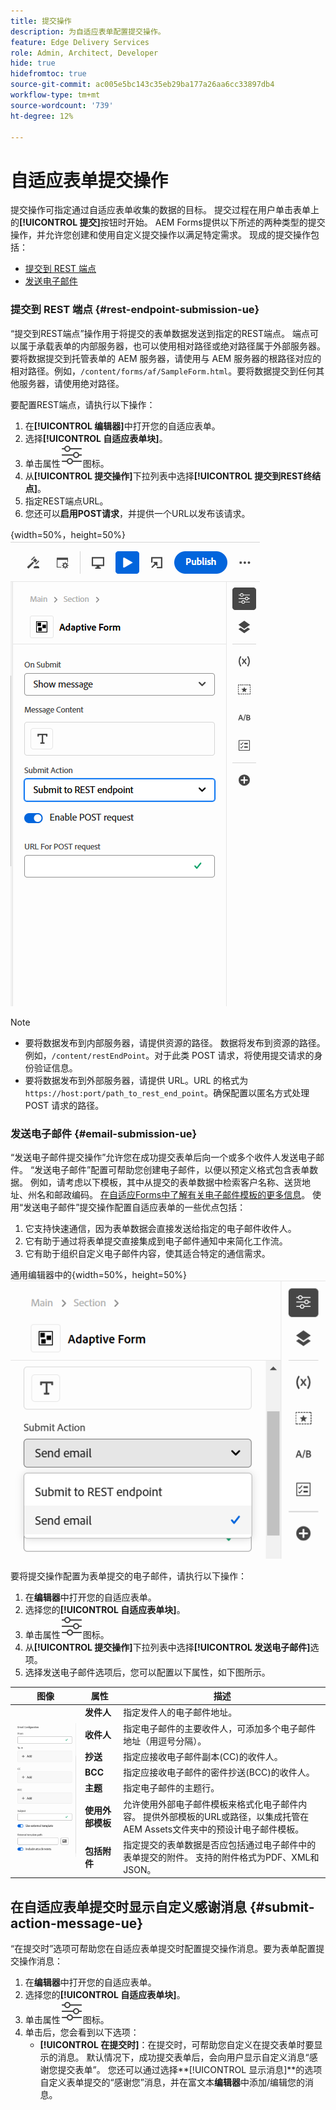 ```yaml
---
title: 提交操作
description: 为自适应表单配置提交操作。
feature: Edge Delivery Services
role: Admin, Architect, Developer
hide: true
hidefromtoc: true
source-git-commit: ac005e5bc143c35eb29ba177a26aa6cc33897db4
workflow-type: tm+mt
source-wordcount: '739'
ht-degree: 12%

---
```



# 自适应表单提交操作

提交操作可指定通过自适应表单收集的数据的目标。 提交过程在用户单击表单上的&#x200B;**[!UICONTROL 提交]**&#x200B;按钮时开始。 AEM Forms提供以下所述的两种类型的提交操作，并允许您创建和使用自定义提交操作以满足特定需求。 现成的提交操作包括：

<!--To define a Submit Action for an Adaptive Form, you use the Properties dialog of the **Adaptive Form block** in the **Editor**-->

* [提交到 REST 端点](#rest-endpoint-submission-ue)
* [发送电子邮件](#email-submission-ue)


### 提交到 REST 端点 {#rest-endpoint-submission-ue}

“提交到REST端点”操作用于将提交的表单数据发送到指定的REST端点。 端点可以属于承载表单的内部服务器，也可以使用相对路径或绝对路径属于外部服务器。 要将数据提交到托管表单的 AEM 服务器，请使用与 AEM 服务器的根路径对应的相对路径。例如，`/content/forms/af/SampleForm.html`。要将数据提交到任何其他服务器，请使用绝对路径。

<!--Configuring the Submit Action to REST Endpoint for Adaptive Forms offers several benefits such as:  
* It facilitates seamless integration of form data with external systems and services via RESTful APIs.  
* Offers flexibility in managing data submissions from Adaptive Forms, accommodating dynamic and complex data structures.  
* Allows dynamic mapping of form fields to parameters within the REST endpoint URL, enabling adaptable and customizable data submissions.
-->



要配置REST端点，请执行以下操作：

1. 在&#x200B;**[!UICONTROL 编辑器]**&#x200B;中打开您的自适应表单。
1. 选择&#x200B;**[!UICONTROL 自适应表单块]**。
1. 单击属性![属性](/help/forms/assets/Smock_Properties_18_N.svg)图标。
1. 从&#x200B;**[!UICONTROL 提交操作]**&#x200B;下拉列表中选择&#x200B;**[!UICONTROL 提交到REST终结点]**。
1. 指定REST端点URL。
1. 您还可以&#x200B;**启用POST请求**，并提供一个URL以发布该请求。

{width=50%，height=50%}![为自适应表单启用post请求](/help/forms/assets/enable-post-request-ue.png)

>[!NOTE]
>
> * 要将数据发布到内部服务器，请提供资源的路径。 数据将发布到资源的路径。 例如，`/content/restEndPoint`。对于此类 POST 请求，将使用提交请求的身份验证信息。
> * 要将数据发布到外部服务器，请提供 URL。URL 的格式为 `https://host:port/path_to_rest_end_point`。确保配置以匿名方式处理 POST 请求的路径。

### 发送电子邮件 {#email-submission-ue}

“发送电子邮件提交操作”允许您在成功提交表单后向一个或多个收件人发送电子邮件。 “发送电子邮件”配置可帮助您创建电子邮件，以便以预定义格式包含表单数据。 例如，请考虑以下模板，其中从提交的表单数据中检索客户名称、送货地址、州名和邮政编码。 [在自适应Forms中了解有关电子邮件模板的更多信息](/help/forms/html-email-templates-in-adaptive-forms.md)。 使用“发送电子邮件”提交操作配置自适应表单的一些优点包括：

1. 它支持快速通信，因为表单数据会直接发送给指定的电子邮件收件人。
1. 它有助于通过将表单提交直接集成到电子邮件通知中来简化工作流。
1. 它有助于组织自定义电子邮件内容，使其适合特定的通信需求。

通用编辑器中的{width=50%，height=50%}![自适应表单属性](/help/forms/assets/submit-actions-ue.png)


要将提交操作配置为表单提交的电子邮件，请执行以下操作：

1. 在&#x200B;**编辑器**&#x200B;中打开您的自适应表单。
1. 选择您的&#x200B;**[!UICONTROL 自适应表单块]**。
1. 单击属性![属性](/help/forms/assets/Smock_Properties_18_N.svg)图标。
1. 从&#x200B;**[!UICONTROL 提交操作]**&#x200B;下拉列表中选择&#x200B;**[!UICONTROL 发送电子邮件]**&#x200B;选项。
1. 选择发送电子邮件选项后，您可以配置以下属性，如下图所示。

<table>
  <thead>
    <tr>
      <th>图像</th>
      <th>属性</th>
      <th>描述</th>
    </tr>
  </thead>
  <tbody>
    <tr>
    <td rowspan="7"><img src="/help/forms/assets/email-config-ue.png" alt="电子邮件配置"></td> 
    <td><b>发件人</td>
    <td>指定发件人的电子邮件地址。</td>
    </tr>
    <tr>
      <td><b>收件人</td>
      <td>指定电子邮件的主要收件人，可添加多个电子邮件地址（用逗号分隔）。</td>
    </tr>
    <tr>
      <td><b>抄送</td>
      <td>指定应接收电子邮件副本(CC)的收件人。</td>
    </tr>
    <tr>
      <td><b>BCC</td>
      <td>指定应接收电子邮件的密件抄送(BCC)的收件人。</td>
    </tr>
    <tr>
      <td><b>主题</td>
      <td>指定电子邮件的主题行。</td>
    </tr>
    <tr>
      <td><b>使用外部模板</td>
      <td>允许使用外部电子邮件模板来格式化电子邮件内容。 提供外部模板的URL或路径，以集成托管在AEM Assets文件夹中的预设计电子邮件模板。</td>
    </tr>
    <tr>
      <td><b>包括附件</td>
      <td>指定提交的表单数据是否应包括通过电子邮件中的表单提交的附件。 支持的附件格式为PDF、XML和JSON。</td>
    </tr>
  </tbody>
</table>






<!--
        
        * **From**: The email address of the sender.
        * **To**: Specify the primary recipients of the email, multiple email addresses can be added, separated by commas.
        * **CC**: Specify the recipients who should receive a carbon copy (CC) of the email.
        * **BCC**: Specify the recipients who should receive a blind carbon copy (BCC) of the email.
        * **Subject**: Specify the subject line of the email.
        * **Use External Template**: Enables the use of an external email template for formatting the email content. Provide the URL or path to the External template path to integrate a pre-designed email template hosted in your AEM Assets folder.
        * **Include Attachment**: Specifies whether the submitted form data should include an attachment submitted through the form in the email.

    {width=50%,height=50%}![Enable post request for adaptive forms](/help/forms/assets/email-config-ue.png)

-->

## 在自适应表单提交时显示自定义感谢消息 {#submit-action-message-ue}

“在提交时”选项可帮助您在自适应表单提交时配置提交操作消息。要为表单配置提交操作消息：

1. 在&#x200B;**编辑器**&#x200B;中打开您的自适应表单。
1. 选择您的&#x200B;**[!UICONTROL 自适应表单块]**。
1. 单击属性![属性](/help/forms/assets/Smock_Properties_18_N.svg)图标。
1. 单击后，您会看到以下选项：
   * **[!UICONTROL 在提交时]**：在提交时，可帮助您自定义在提交表单时要显示的消息。 默认情况下，成功提交表单后，会向用户显示自定义消息“感谢您提交表单”。
您还可以通过选择**[!UICONTROL 显示消息]**&#x200B;的选项自定义表单提交的“感谢您”消息，并在富文本&#x200B;**编辑器**&#x200B;中添加/编辑您的消息。


